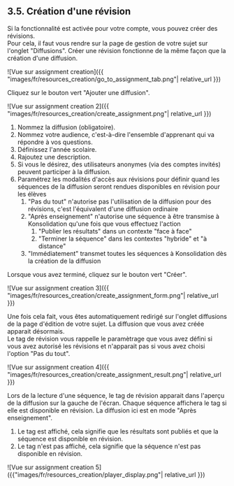 ## 3.5. Création d'une révision

Si la fonctionnalité est activée pour votre compte, vous pouvez créer des révisions.\
Pour cela, il faut vous rendre sur la page de gestion de votre sujet sur l'onglet "Diffusions".
Créer une révision fonctionne de la même façon que la création d'une diffusion.

![Vue sur assignment creation]({{ "images/fr/resources_creation/go_to_assignment_tab.png"| relative_url }})

Cliquez sur le bouton vert "Ajouter une diffusion".

![Vue sur assignment creation 2]({{ "images/fr/resources_creation/create_assignment.png"| relative_url }})

1. Nommez la diffusion (obligatoire).
2. Nommez votre audience, c'est-à-dire l'ensemble d'apprenant qui va répondre à vos questions.
3. Définissez l'année scolaire.
4. Rajoutez une description.
5. Si vous le désirez, des utilisateurs anonymes (via des comptes invités) peuvent participer à la diffusion.
6. Paramétrez les modalités d'accès aux révisions pour définir quand les séquences de la diffusion seront rendues disponibles en révision pour les élèves
   1. "Pas du tout" n'autorise pas l'utilisation de la diffusion pour des révisions, c'est l'équivalent d'une diffusion ordinaire
   2. "Après enseignement" n'autorise une séquence à être transmise à Konsolidation qu'une fois que vous effectuez l'action
      1. "Publier les résultats" dans un contexte "face à face"
      2. "Terminer la séquence" dans les contextes "hybride" et "à distance"
   3. "Immédiatement" transmet toutes les séquences à Konsolidation dès la création de la diffusion

Lorsque vous avez terminé, cliquez sur le bouton vert "Créer".

![Vue sur assignment creation 3]({{ "images/fr/resources_creation/create_assignment_form.png"| relative_url }})

Une fois cela fait, vous êtes automatiquement redirigé sur l'onglet diffusions de la page d'édition de votre sujet. La diffusion que vous avez créée apparait désormais.\
Le tag de révision vous rappelle le paramètrage que vous avez défini si vous avez autorisé les révisions et n'apparait pas si vous avez choisi l'option "Pas du tout".

![Vue sur assignment creation 4]({{ "images/fr/resources_creation/create_assignment_result.png"| relative_url }})

Lors de la lecture d'une séquence, le tag de révision apparait dans l'aperçu de la diffusion sur la gauche de l'écran.
Chaque séquence affichera le tag si elle est disponible en révision. La diffusion ici est en mode "Après enseignement".
1. Le tag est affiché, cela signifie que les résultats sont publiés et que la séquence est disponible en révision.
2. Le tag n'est pas affiché, cela signifie que la séquence n'est pas disponible en révision.

![Vue sur assignment creation 5]({{"images/fr/resources_creation/player_display.png"| relative_url }})